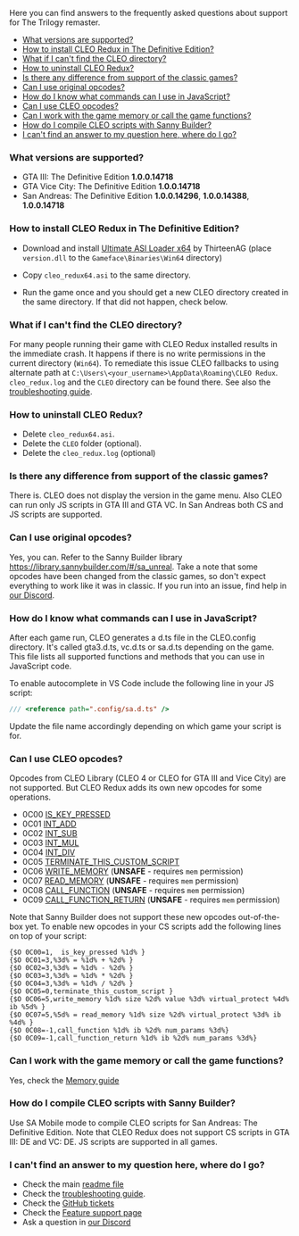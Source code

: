 Here you can find answers to the frequently asked questions about support for The Trilogy remaster.

- [What versions are supported?](#what-versions-are-supported)
- [How to install CLEO Redux in The Definitive Edition?](#how-to-install-cleo-redux-in-the-definitive-edition)
- [What if I can't find the CLEO directory?](#what-if-i-cant-find-the-cleo-directory)
- [How to uninstall CLEO Redux?](#how-to-uninstall-cleo-redux)
- [Is there any difference from support of the classic games?](#is-there-any-difference-from-support-of-the-classic-games)
- [Can I use original opcodes?](#can-i-use-original-opcodes)
- [How do I know what commands can I use in JavaScript?](#how-do-i-know-what-commands-can-i-use-in-javascript)
- [Can I use CLEO opcodes?](#can-i-use-cleo-opcodes)
- [Can I work with the game memory or call the game functions?](#can-i-work-with-the-game-memory-or-call-the-game-functions)
- [How do I compile CLEO scripts with Sanny Builder?](#how-do-i-compile-cleo-scripts-with-sanny-builder)
- [I can't find an answer to my question here, where do I go?](#i-cant-find-an-answer-to-my-question-here-where-do-i-go)

### What versions are supported?

- GTA III: The Definitive Edition **1.0.0.14718** 
- GTA Vice City: The Definitive Edition **1.0.0.14718** 
- San Andreas: The Definitive Edition **1.0.0.14296**, **1.0.0.14388**, **1.0.0.14718** 

### How to install CLEO Redux in The Definitive Edition?

- Download and install [Ultimate ASI Loader x64](https://github.com/ThirteenAG/Ultimate-ASI-Loader/releases/download/x64-latest/version.zip) by ThirteenAG (place `version.dll` to the `Gameface\Binaries\Win64` directory)
- Copy `cleo_redux64.asi` to the same directory.

- Run the game once and you should get a new CLEO directory created in the same directory. If that did not happen, check below.

### What if I can't find the CLEO directory?

For many people running their game with CLEO Redux installed results in the immediate crash. It happens if there is no write permissions in the current directory (`Win64`). To remediate this issue CLEO fallbacks to using alternate path at `C:\Users\<your_username>\AppData\Roaming\CLEO Redux`. `cleo_redux.log` and the `CLEO` directory can be found there. See also the [troubleshooting guide](TROUBLESHOOTING.md).

### How to uninstall CLEO Redux?

- Delete `cleo_redux64.asi`.
- Delete the `CLEO` folder (optional).
- Delete the `cleo_redux.log` (optional)

### Is there any difference from support of the classic games?

There is. CLEO does not display the version in the game menu. Also CLEO can run only JS scripts in GTA III and GTA VC. In San Andreas both CS and JS scripts are supported.

### Can I use original opcodes?

Yes, you can. Refer to the Sanny Builder library https://library.sannybuilder.com/#/sa_unreal. Take a note that some opcodes have been changed from the classic games, so don't expect everything to work like it was in classic. If you run into an issue, find help in [our Discord](https://discord.gg/d5dZSfgBZr).

### How do I know what commands can I use in JavaScript?

After each game run, CLEO generates a d.ts file in the CLEO\.config directory. It's called gta3.d.ts, vc.d.ts or sa.d.ts depending on the game. This file lists all supported functions and methods that you can use in JavaScript code. 

To enable autocomplete in VS Code include the following line in your JS script:

```js
/// <reference path=".config/sa.d.ts" />
```

Update the file name accordingly depending on which game your script is for.

### Can I use CLEO opcodes?

Opcodes from CLEO Library (CLEO 4 or CLEO for GTA III and Vice City) are not supported. But CLEO Redux adds its own new opcodes for some operations.

  - 0C00 [IS_KEY_PRESSED](https://library.sannybuilder.com/#/sa_unreal/CLEO/0C00)
  - 0C01 [INT_ADD](https://library.sannybuilder.com/#/sa_unreal/CLEO/0C01)
  - 0C02 [INT_SUB](https://library.sannybuilder.com/#/sa_unreal/CLEO/0C02)
  - 0C03 [INT_MUL](https://library.sannybuilder.com/#/sa_unreal/CLEO/0C03)
  - 0C04 [INT_DIV](https://library.sannybuilder.com/#/sa_unreal/CLEO/0C04)
  - 0C05 [TERMINATE_THIS_CUSTOM_SCRIPT](https://library.sannybuilder.com/#/sa_unreal/CLEO/0C05)
  - 0C06 [WRITE_MEMORY](https://library.sannybuilder.com/#/sa_unreal/CLEO/0C06) (**UNSAFE** - requires `mem` permission)
  - 0C07 [READ_MEMORY](https://library.sannybuilder.com/#/sa_unreal/CLEO/0C07) (**UNSAFE** - requires `mem` permission)
  - 0C08 [CALL_FUNCTION](https://library.sannybuilder.com/#/sa_unreal/CLEO/0C08) (**UNSAFE** - requires `mem` permission)
  - 0C09 [CALL_FUNCTION_RETURN](https://library.sannybuilder.com/#/sa_unreal/CLEO/0C09) (**UNSAFE** - requires `mem` permission)

Note that Sanny Builder does not support these new opcodes out-of-the-box yet. To enable new opcodes in your CS scripts add the following lines on top of your script:

```
{$O 0C00=1,  is_key_pressed %1d% }
{$O 0C01=3,%3d% = %1d% + %2d% }
{$O 0C02=3,%3d% = %1d% - %2d% }
{$O 0C03=3,%3d% = %1d% * %2d% }
{$O 0C04=3,%3d% = %1d% / %2d% }
{$O 0C05=0,terminate_this_custom_script }
{$O 0C06=5,write_memory %1d% size %2d% value %3d% virtual_protect %4d% ib %5d% }
{$O 0C07=5,%5d% = read_memory %1d% size %2d% virtual_protect %3d% ib %4d% }
{$O 0C08=-1,call_function %1d% ib %2d% num_params %3d%}
{$O 0C09=-1,call_function_return %1d% ib %2d% num_params %3d%}
```

### Can I work with the game memory or call the game functions?

Yes, check the [Memory guide](using-memory-64.md)

### How do I compile CLEO scripts with Sanny Builder?

Use SA Mobile mode to compile CLEO scripts for San Andreas: The Definitive Edition. Note that CLEO Redux does not support CS scripts in GTA III: DE and VC: DE. JS scripts are supported in all games.

### I can't find an answer to my question here, where do I go?

- Check the main [readme file](README.md)
- Check the [troubleshooting guide](TROUBLESHOOTING.md).
- Check the [GitHub tickets](https://github.com/cleolibrary/CLEO-Redux/issues)
- Check the [Feature support page](https://github.com/cleolibrary/CLEO-Redux/wiki/Feature-Support-Matrix)
- Ask a question in [our Discord](https://discord.gg/d5dZSfgBZr)
